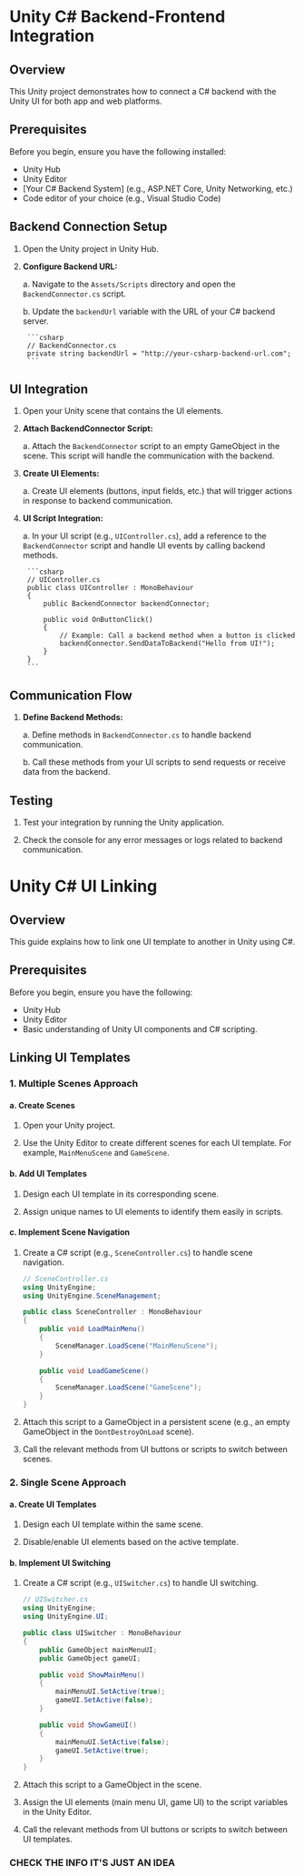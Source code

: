 # Unity C# Backend-Frontend Integration

## Overview

This Unity project demonstrates how to connect a C# backend with the Unity UI for both app and web platforms.

## Prerequisites

Before you begin, ensure you have the following installed:

- Unity Hub
- Unity Editor
- [Your C# Backend System] (e.g., ASP.NET Core, Unity Networking, etc.)
- Code editor of your choice (e.g., Visual Studio Code)

## Backend Connection Setup

1. Open the Unity project in Unity Hub.

2. **Configure Backend URL:**

    a. Navigate to the `Assets/Scripts` directory and open the `BackendConnector.cs` script.

    b. Update the `backendUrl` variable with the URL of your C# backend server.

        ```csharp
        // BackendConnector.cs
        private string backendUrl = "http://your-csharp-backend-url.com";
        ```

## UI Integration

1. Open your Unity scene that contains the UI elements.

2. **Attach BackendConnector Script:**

    a. Attach the `BackendConnector` script to an empty GameObject in the scene. This script will handle the communication with the backend.

3. **Create UI Elements:**

    a. Create UI elements (buttons, input fields, etc.) that will trigger actions in response to backend communication.

4. **UI Script Integration:**

    a. In your UI script (e.g., `UIController.cs`), add a reference to the `BackendConnector` script and handle UI events by calling backend methods.

        ```csharp
        // UIController.cs
        public class UIController : MonoBehaviour
        {
            public BackendConnector backendConnector;

            public void OnButtonClick()
            {
                // Example: Call a backend method when a button is clicked
                backendConnector.SendDataToBackend("Hello from UI!");
            }
        }
        ```

## Communication Flow

1. **Define Backend Methods:**

    a. Define methods in `BackendConnector.cs` to handle backend communication.

    b. Call these methods from your UI scripts to send requests or receive data from the backend.

## Testing

1. Test your integration by running the Unity application.

2. Check the console for any error messages or logs related to backend communication.


# Unity C# UI Linking

## Overview

This guide explains how to link one UI template to another in Unity using C#.

## Prerequisites

Before you begin, ensure you have the following:

- Unity Hub
- Unity Editor
- Basic understanding of Unity UI components and C# scripting.

## Linking UI Templates

### 1. Multiple Scenes Approach

#### a. Create Scenes

1. Open your Unity project.

2. Use the Unity Editor to create different scenes for each UI template. For example, `MainMenuScene` and `GameScene`.

#### b. Add UI Templates

1. Design each UI template in its corresponding scene.

2. Assign unique names to UI elements to identify them easily in scripts.

#### c. Implement Scene Navigation

1. Create a C# script (e.g., `SceneController.cs`) to handle scene navigation.

    ```csharp
    // SceneController.cs
    using UnityEngine;
    using UnityEngine.SceneManagement;

    public class SceneController : MonoBehaviour
    {
        public void LoadMainMenu()
        {
            SceneManager.LoadScene("MainMenuScene");
        }

        public void LoadGameScene()
        {
            SceneManager.LoadScene("GameScene");
        }
    }
    ```

2. Attach this script to a GameObject in a persistent scene (e.g., an empty GameObject in the `DontDestroyOnLoad` scene).

3. Call the relevant methods from UI buttons or scripts to switch between scenes.

### 2. Single Scene Approach

#### a. Create UI Templates

1. Design each UI template within the same scene.

2. Disable/enable UI elements based on the active template.

#### b. Implement UI Switching

1. Create a C# script (e.g., `UISwitcher.cs`) to handle UI switching.

    ```csharp
    // UISwitcher.cs
    using UnityEngine;
    using UnityEngine.UI;

    public class UISwitcher : MonoBehaviour
    {
        public GameObject mainMenuUI;
        public GameObject gameUI;

        public void ShowMainMenu()
        {
            mainMenuUI.SetActive(true);
            gameUI.SetActive(false);
        }

        public void ShowGameUI()
        {
            mainMenuUI.SetActive(false);
            gameUI.SetActive(true);
        }
    }
    ```

2. Attach this script to a GameObject in the scene.

3. Assign the UI elements (main menu UI, game UI) to the script variables in the Unity Editor.

4. Call the relevant methods from UI buttons or scripts to switch between UI templates.

### CHECK THE INFO IT'S JUST AN IDEA

